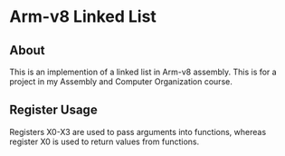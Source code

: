 # Arm-v8 Linked List
## About
This is an implemention of a linked list in Arm-v8 assembly. This is for a project in my Assembly and Computer Organization course.
## Register Usage
Registers X0-X3 are used to pass arguments into functions, whereas register X0 is used to return values from functions.